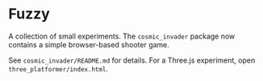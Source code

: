 # Fuzzy

A collection of small experiments. The `cosmic_invader` package now contains a simple browser-based shooter game.

See `cosmic_invader/README.md` for details. For a Three.js experiment, open `three_platformer/index.html`.
